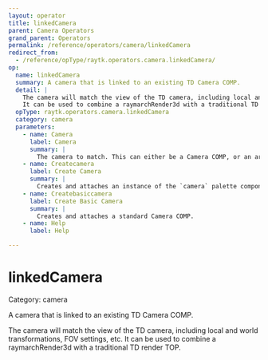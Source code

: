 ```yaml
---
layout: operator
title: linkedCamera
parent: Camera Operators
grand_parent: Operators
permalink: /reference/operators/camera/linkedCamera
redirect_from:
  - /reference/opType/raytk.operators.camera.linkedCamera/
op:
  name: linkedCamera
  summary: A camera that is linked to an existing TD Camera COMP.
  detail: |
    The camera will match the view of the TD camera, including local and world transformations, FOV settings, etc.
    It can be used to combine a raymarchRender3d with a traditional TD render TOP.
  opType: raytk.operators.camera.linkedCamera
  category: camera
  parameters:
    - name: Camera
      label: Camera
      summary: |
        The camera to match. This can either be a Camera COMP, or an arcBallCamera, or the `camera` from the palette.
    - name: Createcamera
      label: Create Camera
      summary: |
        Creates and attaches an instance of the `camera` palette component.
    - name: Createbasiccamera
      label: Create Basic Camera
      summary: |
        Creates and attaches a standard Camera COMP.
    - name: Help
      label: Help

---
```


# linkedCamera

Category: camera



A camera that is linked to an existing TD Camera COMP.

The camera will match the view of the TD camera, including local and world transformations, FOV settings, etc.
It can be used to combine a raymarchRender3d with a traditional TD render TOP.